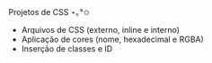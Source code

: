 Projetos de CSS ⋆｡°✩
- Arquivos de CSS (externo, inline e interno)
- Aplicação de cores (nome, hexadecimal e RGBA)
- Inserção de classes e ID
